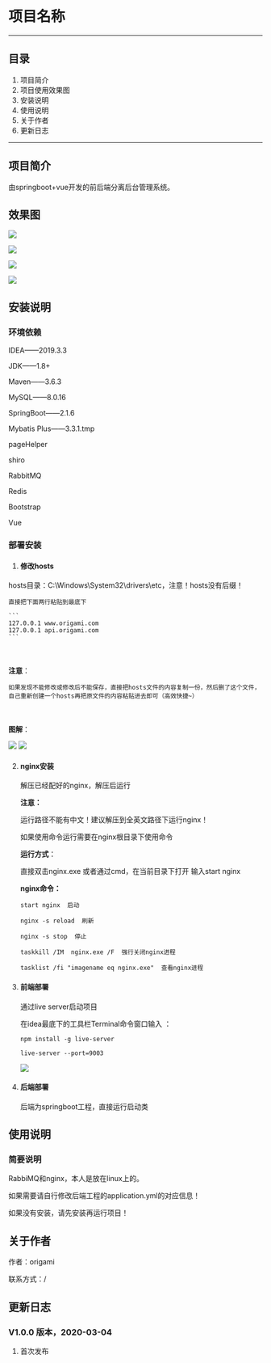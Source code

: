 # 项目名称

---

## 目录

1. 项目简介
2. 项目使用效果图
3. 安装说明
4. 使用说明
6. 关于作者
10. 更新日志

---

## 项目简介
由springboot+vue开发的前后端分离后台管理系统。



## 效果图

![](https://github.com/Origami-An/travel_system_project/blob/master/image/login.png)

![](https://github.com/Origami-An/travel_system_project/blob/master/image/main.png)

![](https://github.com/Origami-An/travel_system_project/blob/master/image/user.png)

![](https://github.com/Origami-An/travel_system_project/blob/master/image/order.png)



## 安装说明

### 环境依赖
IDEA——2019.3.3

JDK——1.8+

Maven——3.6.3

MySQL——8.0.16

SpringBoot——2.1.6

Mybatis Plus——3.3.1.tmp

pageHelper

shiro

RabbitMQ

Redis

Bootstrap

Vue

### 部署安装
1. #### **修改hosts**
   

hosts目录：C:\Windows\System32\drivers\etc，注意！hosts没有后缀！
    
    直接把下面两行粘贴到最底下
    
    ```
    127.0.0.1 www.origami.com
    127.0.0.1 api.origami.com
    ```


​    
​    
    **注意**：
    
    如果发现不能修改或修改后不能保存，直接把hosts文件的内容复制一份，然后删了这个文件，自己重新创建一个hosts再把原文件的内容粘贴进去即可（高效快捷~）


​    
​    
    **图解**：

![](https://github.com/Origami-An/travel_system_project/blob/master/image/hosts1.png)
    ![](https://github.com/Origami-An/travel_system_project/blob/master/image/hosts2.png)



2. #### **nginx安装**

    解压已经配好的nginx，解压后运行

    

    **注意：**

    运行路径不能有中文！建议解压到全英文路径下运行nginx！

    如果使用命令运行需要在nginx根目录下使用命令

    

    **运行方式**：

    直接双击nginx.exe
    或者通过cmd，在当前目录下打开 输入start nginx

    

    **nginx命令：**

    ```
    start nginx  启动
    ```

    ```
    nginx -s reload  刷新
    ```

    ```
    nginx -s stop  停止
    ```

    ```
    taskkill /IM  nginx.exe /F  强行关闭nginx进程
    ```

    ```
    tasklist /fi "imagename eq nginx.exe"  查看nginx进程
    ```

    

3. #### 前端部署

    通过live server启动项目

    在idea最底下的工具栏Terminal命令窗口输入 ：
    
    ```
    npm install -g live-server
    ```

    ```
    live-server --port=9003
    ```

    ![](https://github.com/Origami-An/travel_system_project/blob/master/image/up.png)

    

4. #### 后端部署

    后端为springboot工程，直接运行启动类

    


## 使用说明
### 简要说明
RabbiMQ和nginx，本人是放在linux上的。

如果需要请自行修改后端工程的application.yml的对应信息！

如果没有安装，请先安装再运行项目！




## 关于作者
作者：origami

联系方式：/


## 更新日志
### V1.0.0 版本，2020-03-04
1. 首次发布
